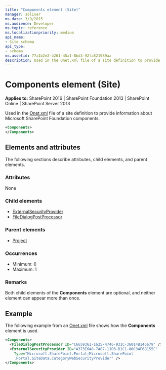 ```yaml
---
title: "Components element (Site)"
manager: soliver
ms.date: 3/9/2015
ms.audience: Developer
ms.topic: reference
ms.localizationpriority: medium
api_name:
- Site schema
api_type:
- schema
ms.assetid: 77a1b2e2-b261-45a1-8bd3-92fa821989aa
description: Used in the Onet.xml file of a site definition to provide information about Microsoft SharePoint Foundation components.
---
```


# Components element (Site)

**Applies to:** SharePoint 2016 | SharePoint Foundation 2013 | SharePoint Online | SharePoint Server 2013

Used in the [Onet.xml](https://msdn.microsoft.com/library/b99d6657-d9ae-4135-a43c-c58cdfcdc6c1%28Office.15%29.aspx) file of a site definition to provide information about Microsoft SharePoint Foundation components.

```XML
<Components>
</Components>
```

## Elements and attributes

The following sections describe attributes, child elements, and parent elements.

### Attributes

None

### Child elements

- [ExternalSecurityProvider](externalsecurityprovider-element-site.md)
- [FileDialogPostProcessor](filedialogpostprocessor-element-site.md)

### Parent elements

- [Project](project-element-site.md)

### Occurrences

- Minimum: 0
- Maximum: 1

### Remarks

Both child elements of the **Components** element are optional, and neither element can appear more than once.

## Example

The following example from an [Onet.xml](https://msdn.microsoft.com/library/b99d6657-d9ae-4135-a43c-c58cdfcdc6c1%28Office.15%29.aspx) file shows how the **Components** element is used.

```XML
<Components>
  <FileDialogPostProcessor ID="C6659361-1625-4746-931C-36014B146679" />
  <ExternalSecurityProvider ID="A373E6A8-7A87-11D3-B1C1-00C04F68155C"
    Type="Microsoft.SharePoint.Portal;Microsoft.SharePoint
    .Portal.SiteData.CategoryWebSecurityProvider" />
</Components>
```

<br/>
